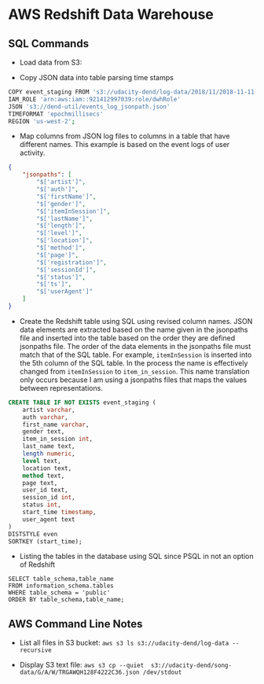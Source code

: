 # AWS Redshift Data Warehouse

## SQL Commands

* Load data from S3:

* Copy JSON data into table parsing time stamps

```bash
COPY event_staging FROM 's3://udacity-dend/log-data/2018/11/2018-11-11-events.json'
IAM_ROLE 'arn:aws:iam::921412997039:role/dwhRole'
JSON 's3://dend-util/events_log_jsonpath.json' 
TIMEFORMAT 'epochmillisecs'
REGION 'us-west-2';
```

* Map columns from JSON log files to columns in a table that have different names.  This example is based on the event logs of user activity.  

```json
{
    "jsonpaths": [
        "$['artist']",
        "$['auth']",
        "$['firstName']",
        "$['gender']",
        "$['itemInSession']",
        "$['lastName']",
        "$['length']",
        "$['level']",
        "$['location']",
        "$['method']",
        "$['page']",
        "$['registration']",
        "$['sessionId']",
        "$['status']",
        "$['ts']",
        "$['userAgent']"
    ]
}
```

* Create the Redshift table using SQL using revised column names.  JSON data elements are extracted based on the name given in the jsonpaths file and inserted into the table based on the order they are defined jsonpaths file.  The order of the data elements in the jsonpaths file must match that of the SQL table.  For example, `itemInSession` is inserted into the 5th column of the SQL table.  In the process the name is effectively changed from `itemInSession` to `item_in_session`.  This name translation only occurs because I am using a jsonpaths files that maps the values between representations.  

```sql
CREATE TABLE IF NOT EXISTS event_staging (
    artist varchar,
    auth varchar,
    first_name varchar,
    gender text,
    item_in_session int,
    last_name text,
    length numeric,
    level text,
    location text,
    method text,
    page text,
    user_id text,
    session_id int,
    status int,
    start_time timestamp,
    user_agent text
)
DISTSTYLE even
SORTKEY (start_time);
```
* Listing the tables in the database using SQL since PSQL in not an option of Redshift

```
SELECT table_schema,table_name
FROM information_schema.tables
WHERE table_schema = 'public'
ORDER BY table_schema,table_name;
```


## AWS Command Line Notes

* List all files in S3 bucket: `aws s3 ls s3://udacity-dend/log-data --recursive`

* Display S3 text file: `aws s3 cp --quiet  s3://udacity-dend/song-data/G/A/W/TRGAWQH128F4222C36.json /dev/stdout`
